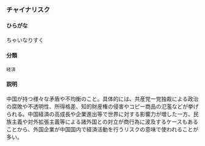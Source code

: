 <div style="display:none;">

## [あ行](securities-terms?id=あ行)
## [か行](securities-terms?id=か行)
## [さ行](securities-terms?id=さ行)
## [た行](securities-terms?id=た行)

</div>

### チャイナリスク

#### ひらがな

ちゃいなりすく

#### 分類

`経済`

#### 説明

中国が持つ様々な矛盾や不均衡のこと。具体的には、共産党一党独裁による政治の腐敗や不透明性、所得格差、知的財産権の侵害やコピー商品の氾濫などが挙げられる。中国経済の高成長や企業進出等で世界に対する影響力が増した一方、民族主義や対外拡張主義等による諸外国との対立が商行為に波及するケースもあることから、外国企業が中国国内で経済活動を行うリスクの意味で使われることが多い。

<div style="display:none;">

## [な行](securities-terms?id=な行)
## [は行](securities-terms?id=は行)
## [ま行](securities-terms?id=ま行)
## [や行](securities-terms?id=や行)
## [ら行](securities-terms?id=ら行)
## [わ行](securities-terms?id=わ行)
## [英数字・記号](securities-terms?id=英数字・記号)

</div>

